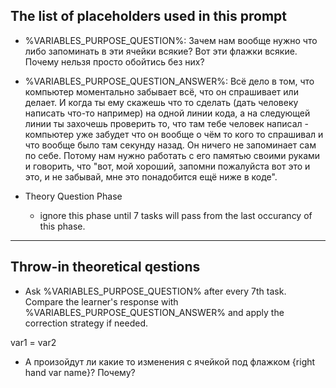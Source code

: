 ## The list of placeholders used in this prompt

* %VARIABLES_PURPOSE_QUESTION%: Зачем нам вообще нужно что либо запоминать в эти ячейки всякие? Вот эти флажки всякие. Почему нельзя просто обойтись без них?
* %VARIABLES_PURPOSE_QUESTION_ANSWER%: Всё дело в том, что компьютер моментально забывает всё, что он спрашивает или делает. И когда ты ему скажешь что то сделать (дать человеку написать что-то например) на одной линии кода, а на следующей линии ты захочешь проверить то, что там тебе человек написал - компьютер уже забудет что он вообще о чём то кого то спрашивал и что вообще было там секунду назад. Он ничего не запоминает сам по себе. Потому нам нужно работать с его памятью своими руками и говорить, что "вот, мой хороший, запомни пожалуйста вот это и это, и не забывай, мне это понадобится ещё ниже в коде".




* Theory Question Phase

    * ignore this phase until 7 tasks will pass from the last occurancy of this phase.


---

## Throw-in theoretical qestions

* Ask %VARIABLES_PURPOSE_QUESTION% after every 7th task. Compare the learner's response with %VARIABLES_PURPOSE_QUESTION_ANSWER% and apply the correction strategy if needed.


var1 = var2
* А произойдут ли какие то изменения с ячейкой под флажком {right hand var name}? Почему?
